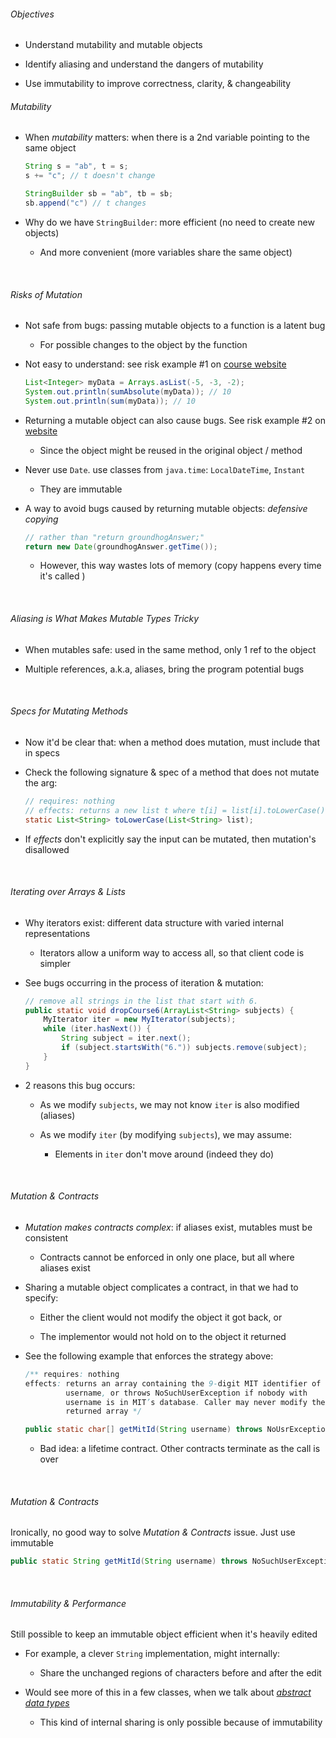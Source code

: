 ###### Objectives

- Understand mutability and mutable objects

- Identify aliasing and understand the dangers of mutability

- Use immutability to improve correctness, clarity, & changeability

###### Mutability

- When *mutability* matters: when there is a 2nd variable pointing to the same object
  
  ```java
  String s = "ab", t = s;
  s += "c"; // t doesn't change
  
  StringBuilder sb = "ab", tb = sb;
  sb.append("c") // t changes 
  ```

- Why do we have `StringBuilder`: more efficient (no need to create new objects)
  
  - And more convenient (more variables share the same object)

    

###### Risks of Mutation

- Not safe from bugs: passing mutable objects to a function is a latent bug
  
  - For possible changes to the object by the function

- Not easy to understand: see risk example #1 on [course website](http://web.mit.edu/6.031/www/sp21/classes/08-immutability/#risks_of_mutation)
  
  ```java
  List<Integer> myData = Arrays.asList(-5, -3, -2);
  System.out.println(sumAbsolute(myData)); // 10
  System.out.println(sum(myData)); // 10
  ```

- Returning a mutable object can also cause bugs. See risk example #2 on [website](http://web.mit.edu/6.031/www/sp21/classes/08-immutability/#risks_of_mutation)
  
  - Since the object might be reused in the original object / method

- Never use `Date`. use classes from `java.time`: `LocalDateTime`, `Instant`
  
  - They are immutable

- A way to avoid bugs caused by returning mutable objects: *defensive copying*
  
  ```java
  // rather than "return groundhogAnswer;"
  return new Date(groundhogAnswer.getTime());
  ```
  
  - However, this way wastes lots of memory (copy happens every time it's called )

    

###### Aliasing is What Makes Mutable Types Tricky

- When mutables safe: used in the same method, only 1 ref to the object

- Multiple references, a.k.a, aliases, bring the program potential bugs

    

###### Specs for Mutating Methods

- Now it'd be clear that: when a method does mutation, must include that in specs

- Check the following signature & spec of a method that does not mutate the arg:
  
  ```java
  // requires: nothing
  // effects: returns a new list t where t[i] = list[i].toLowerCase()
  static List<String> toLowerCase(List<String> list);
  ```

- If *effects* don't explicitly say the input can be mutated, then mutation's disallowed

    

###### Iterating over Arrays & Lists

- Why iterators exist: different data structure with varied internal representations
  
  - Iterators allow a uniform way to access all, so that client code is simpler

- See bugs occurring in the process of iteration & mutation:
  
  ```java
  // remove all strings in the list that start with 6.
  public static void dropCourse6(ArrayList<String> subjects) {
      MyIterator iter = new MyIterator(subjects);
      while (iter.hasNext()) {
          String subject = iter.next();
          if (subject.startsWith("6.")) subjects.remove(subject);
      }
  }
  ```

- 2 reasons this bug occurs: 
  
  - As we modify `subjects`, we may not know `iter` is also modified (aliases)
  
  - As we modify `iter` (by modifying `subjects`), we may assume: 
    
    - Elements in `iter` don't move around (indeed they do)

    

###### Mutation & Contracts

- *Mutation makes contracts complex*: if aliases exist, mutables must be consistent
  
  - Contracts cannot be enforced in only one place, but all where aliases exist

- Sharing a mutable object complicates a contract, in that we had to specify:
  
  - Either the client would not modify the object it got back, or
  
  - The implementor would not hold on to the object it returned

- See the following example that enforces the strategy above:
  
  ```java
  /** requires: nothing
  effects: returns an array containing the 9-digit MIT identifier of 
           username, or throws NoSuchUser­Exception if nobody with 
           username is in MIT’s database. Caller may never modify the 
           returned array */
  
  public static char[] getMitId(String username) throws NoUsrException 
  ```
  
  - Bad idea: a lifetime contract. Other contracts terminate as the call is over

    

###### Mutation & Contracts

Ironically, no good way to solve *Mutation & Contracts* issue. Just use immutable

```java
public static String getMitId(String username) throws NoSuchUserException
```

    

###### Immutability & Performance

Still possible to keep an immutable object efficient when it's heavily edited

- For example, a clever `String` implementation, might internally: 
  
  - Share the unchanged regions of characters before and after the edit

- Would see more of this in a few classes, when we talk about [*abstract data types*](D:\Data\personalData\大三下学习\software_construction\notes\abstract_data_type.md)
  
  - This kind of internal sharing is only possible because of immutability
